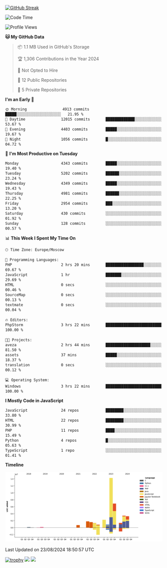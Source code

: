 [![GitHub Streak](https://github-readme-streak-stats.herokuapp.com/?user=yogik10)](https://git.io/streak-stats)
<!--START_SECTION:waka-->
![Code Time](http://img.shields.io/badge/Code%20Time-799%20hrs%2020%20mins-blue)

![Profile Views](http://img.shields.io/badge/Profile%20Views-0-blue)

**🐱 My GitHub Data** 

> 📦 1.1 MB Used in GitHub's Storage 
 > 
> 🏆 1,306 Contributions in the Year 2024
 > 
> 🚫 Not Opted to Hire
 > 
> 📜 12 Public Repositories 
 > 
> 🔑 5 Private Repositories 
 > 
**I'm an Early 🐤** 

```text
🌞 Morning                4913 commits        █████░░░░░░░░░░░░░░░░░░░░   21.95 % 
🌆 Daytime                12015 commits       █████████████░░░░░░░░░░░░   53.67 % 
🌃 Evening                4403 commits        █████░░░░░░░░░░░░░░░░░░░░   19.67 % 
🌙 Night                  1056 commits        █░░░░░░░░░░░░░░░░░░░░░░░░   04.72 % 
```
📅 **I'm Most Productive on Tuesday** 

```text
Monday                   4343 commits        █████░░░░░░░░░░░░░░░░░░░░   19.40 % 
Tuesday                  5202 commits        ██████░░░░░░░░░░░░░░░░░░░   23.24 % 
Wednesday                4349 commits        █████░░░░░░░░░░░░░░░░░░░░   19.43 % 
Thursday                 4981 commits        ██████░░░░░░░░░░░░░░░░░░░   22.25 % 
Friday                   2954 commits        ███░░░░░░░░░░░░░░░░░░░░░░   13.20 % 
Saturday                 430 commits         ░░░░░░░░░░░░░░░░░░░░░░░░░   01.92 % 
Sunday                   128 commits         ░░░░░░░░░░░░░░░░░░░░░░░░░   00.57 % 
```


📊 **This Week I Spent My Time On** 

```text
🕑︎ Time Zone: Europe/Moscow

💬 Programming Languages: 
PHP                      2 hrs 20 mins       █████████████████░░░░░░░░   69.67 % 
JavaScript               1 hr                ███████░░░░░░░░░░░░░░░░░░   29.69 % 
HTML                     0 secs              ░░░░░░░░░░░░░░░░░░░░░░░░░   00.46 % 
SourceMap                0 secs              ░░░░░░░░░░░░░░░░░░░░░░░░░   00.13 % 
textmate                 0 secs              ░░░░░░░░░░░░░░░░░░░░░░░░░   00.04 % 

🔥 Editors: 
PhpStorm                 3 hrs 22 mins       █████████████████████████   100.00 % 

🐱‍💻 Projects: 
aveza                    2 hrs 44 mins       ████████████████████░░░░░   81.50 % 
assets                   37 mins             █████░░░░░░░░░░░░░░░░░░░░   18.37 % 
translation              0 secs              ░░░░░░░░░░░░░░░░░░░░░░░░░   00.12 % 

💻 Operating System: 
Windows                  3 hrs 22 mins       █████████████████████████   100.00 % 
```

**I Mostly Code in JavaScript** 

```text
JavaScript               24 repos            ████████░░░░░░░░░░░░░░░░░   33.80 % 
HTML                     22 repos            ████████░░░░░░░░░░░░░░░░░   30.99 % 
PHP                      11 repos            ████░░░░░░░░░░░░░░░░░░░░░   15.49 % 
Python                   4 repos             █░░░░░░░░░░░░░░░░░░░░░░░░   05.63 % 
TypeScript               1 repo              ░░░░░░░░░░░░░░░░░░░░░░░░░   01.41 % 
```



**Timeline**

![Lines of Code chart](https://raw.githubusercontent.com/Yogik10/Yogik10/main/assets/bar_graph.png)


 Last Updated on 23/08/2024 18:50:57 UTC
<!--END_SECTION:waka-->
[![trophy](https://github-profile-trophy.vercel.app/?username=yogik10)](https://github.com/ryo-ma/github-profile-trophy)
![](https://github-profile-summary-cards.vercel.app/api/cards/profile-details?username=yogik10&theme=solarized_dark)
![](https://github-profile-summary-cards.vercel.app/api/cards/most-commit-language?username=yogik10&theme=solarized_dark)


